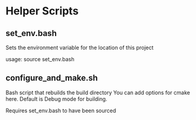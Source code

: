 # Helper Scripts

## set_env.bash

Sets the environment variable for the location of this project

usage: source set_env.bash

## configure_and_make.sh

Bash script that rebuilds the build directory
You can add options for cmake here. 
Default is Debug mode for building.

Requires set_env.bash to have been sourced
